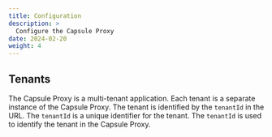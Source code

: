 ```yaml
---
title: Configuration
description: >
  Configure the Capsule Proxy
date: 2024-02-20
weight: 4
---
```




## Tenants

The Capsule Proxy is a multi-tenant application. Each tenant is a separate instance of the Capsule Proxy. The tenant is identified by the `tenantId` in the URL. The `tenantId` is a unique identifier for the tenant. The `tenantId` is used to identify the tenant in the Capsule Proxy.

